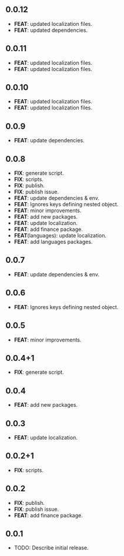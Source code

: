 ## 0.0.12

 - **FEAT**: updated localization files.
 - **FEAT**: updated dependencies.

## 0.0.11

 - **FEAT**: updated localization files.
 - **FEAT**: updated localization files.

## 0.0.10

 - **FEAT**: updated localization files.
 - **FEAT**: updated localization files.

## 0.0.9

 - **FEAT**: update dependencies.

## 0.0.8

 - **FIX**: generate script.
 - **FIX**: scripts.
 - **FIX**: publish.
 - **FIX**: publish issue.
 - **FEAT**: update dependencies & env.
 - **FEAT**: Ignores keys defining nested object.
 - **FEAT**: minor improvements.
 - **FEAT**: add new packages.
 - **FEAT**: update localization.
 - **FEAT**: add finance package.
 - **FEAT**(languages): update localization.
 - **FEAT**: add languages packages.

## 0.0.7

 - **FEAT**: update dependencies & env.

## 0.0.6

 - **FEAT**: Ignores keys defining nested object.

## 0.0.5

 - **FEAT**: minor improvements.

## 0.0.4+1

 - **FIX**: generate script.

## 0.0.4

 - **FEAT**: add new packages.

## 0.0.3

 - **FEAT**: update localization.

## 0.0.2+1

 - **FIX**: scripts.

## 0.0.2

 - **FIX**: publish.
 - **FIX**: publish issue.
 - **FEAT**: add finance package.

## 0.0.1

* TODO: Describe initial release.
